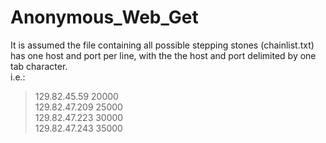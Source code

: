 # Anonymous_Web_Get

It is assumed the file containing all possible stepping stones (chainlist.txt) has one host and port per line,
with the the host and port delimited by one tab character.  
i.e.:  
  
>129.82.45.59	20000  
>129.82.47.209	25000  
>129.82.47.223	30000  
>129.82.47.243	35000  
